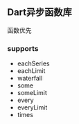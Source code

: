 ## Dart异步函数库

函数优先

### supports

+ eachSeries
+ eachLimit
+ waterfall
+ some
+ someLimit
+ every
+ everyLimit
+ times
